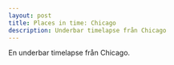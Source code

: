 ```yaml
---
layout: post
title: Places in time: Chicago
description: Underbar timelapse från Chicago
---
```


En underbar timelapse från Chicago. 